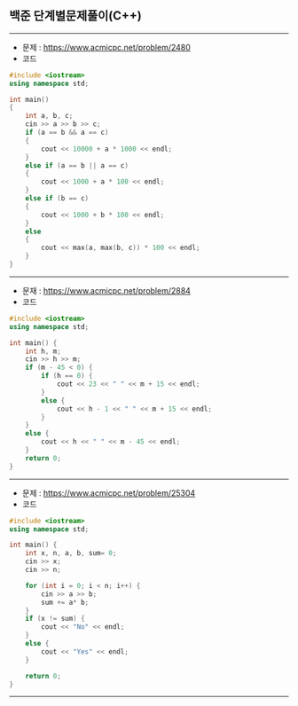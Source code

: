 ## 백준 단계별문제풀이(C++)

-----
- 문제 : https://www.acmicpc.net/problem/2480
- 코드

```C++
#include <iostream>
using namespace std;

int main()
{
	int a, b, c;
	cin >> a >> b >> c;
	if (a == b && a == c)
	{
		cout << 10000 + a * 1000 << endl;
	}
	else if (a == b || a == c)
	{
		cout << 1000 + a * 100 << endl;
	}
	else if (b == c)
	{
		cout << 1000 + b * 100 << endl;
	}
	else
	{
		cout << max(a, max(b, c)) * 100 << endl;
	}
}
```

-----
- 문재 : https://www.acmicpc.net/problem/2884
- 코드

```C++
#include <iostream>
using namespace std;

int main() {
	int h, m;
	cin >> h >> m;
	if (m - 45 < 0) {
		if (h == 0) {
			cout << 23 << " " << m + 15 << endl;
		}
		else {
			cout << h - 1 << " " << m + 15 << endl;
		}
	}
	else {
		cout << h << " " << m - 45 << endl;
	}
	return 0;
}
```

-----
- 문제 : https://www.acmicpc.net/problem/25304
- 코드

```C++
#include <iostream>
using namespace std;

int main() {
	int x, n, a, b, sum= 0;
	cin >> x;
	cin >> n;

	for (int i = 0; i < n; i++) {
		cin >> a >> b;
		sum += a* b;
	}
	if (x != sum) {
		cout << "No" << endl;
	}
	else {
		cout << "Yes" << endl;
	}

	return 0;
}
```
-----


